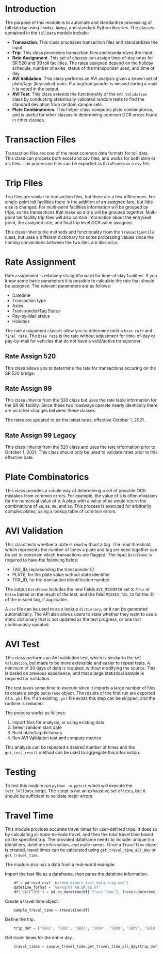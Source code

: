 # Introduction
The purpose of this module is to automate and standardize processing of toll data by using `Pandas`,
 `Numpy`, and standard Python libraries. The classes contained in the `TollData` module include:
- **Transaction**. This class processes transaction files and standardizes the input. 
- **Trip**. This class processes transaction files and standardizes the input. 
- **Rate Assignment**. This set of classes can assign time-of-day rates for SR 520 and 99 toll facilities. The rates assigned depend on the holiday schedule, number of axles, status of the transponder used, and time of day.
- **AVI Validation**. This class performs an AVI analysis given a known set of plate/tags (key:value) pairs. If a tag/transponder is missed during a read it is noted in the output.
- **AVI Test**. This class extends the functionality of the `AVI Validation` class by conducting statistically validated random tests to find the standard deviation from random sample sets. 
- **Plate Combinatorics**. This helper class computes plate combinatorics, and is useful for other classes in determining common OCR errors found in other classes. 

# Transaction Files
Transaction files are one of the most common data formats for toll data. This class can process both excel and csv files, and works for both xlsm or xls files. The processed files can be exported as `DataFrames` or a `csv` file.

# Trip Files
Trip files are similar to transaction files, but there are a few differences. For single-point toll facilities there is the addition of an assigned fare, but little else is changed. For multi-point facilities
information will be grouped by trips, so the transactions that make up a trip will be grouped together. Multi-point toll facility trip files will also contain information about the entry/exit point, the assigned rate, and final trip level OCR value assigned. 

This class inherits the methods and functionality from the `TransactionFile` class, but uses a different dictionary for some processing values since the naming conventions between the two files are dissimilar. 


# Rate Assignment
Rate assignment is relatively straightforward for time-of-day facilities. If you know some basic parameters it is possible to calculate the rate that should be assigned. The relevant parameters are as follows:
- Datetime
- Transaction type
- Axles
- Transponder/Tag Status
- Pay-by-Mail status
- Holidays 

The rate assignment classes allow you to determine both a `base rate` and `final rate`. The `base rate` is the rate without adjustment for time-of-day or pay-by-mail for vehicles that do not have a valid/active transponder. 
## Rate Assign 520
This class allows you to determine the rate for transactions occuring on the SR 520 bridge. 

## Rate Assign 99
This class inherits from the 520 class but uses the rate table information for the SR 99 facility. Since these two roadways operate nearly identically there are no other changes between these classes.

The rates are updated to be the latest rates, effective October 1, 2021.

## Rate Assign 99 Legacy
This class inherits from the 520 class and uses the rate information prior to October 1, 2021. This class should only be used to validate rates prior to this effective date. 

# Plate Combinatorics
This class provides a simple way of determining a set of possible OCR mistakes from common errors. For example, the value of `B` is often mistaken for the numerical value of `8`. A plate with a value of `88` would return the combinations of `BB`, `B8`, `8B`, and `88`. This process is executed for arbitrarily complex plates, using a lookup table of common errors. 

# AVI Validation
This class tests whether a plate is read without a tag. The read threshold, which represents the number of times a plate and tag are seen together can be set to constrain which transactions are flagged. The input `DataFrame` is required to have the following fields:
- TAG_ID, represending the transponder ID
- PLATE, for the plate value without state identifier
- TRX_ID, for the transaction identification number

The output `DataFrame` includes the new fields `AVI_MISMATCH` set to `True` or `False` based on the result of the test, and the field `MISSED_TAG_ID` for the ID of the missed tag, if applicable.

A `csv` file can be used to as a lookup `dictionary`, or it can be generated automatically. The API also allows users to state whether they want to use a static dictionary that is not updated as the test progress, or one that continuously updated. 

# AVI Test
This class performs an AVI validation test, which is similar to the `AVI Validation`, but made to be more extensible and easier to repeat tests. A minimum of 30 days of data is required, without modifying the source. This is based on previous experience, and that a large statistical sample is required for validation. 

The test takes some time to execute since it imports a large number of files to create a single `DataFrame` object. The results of the first run are exported ot a `.pkl` file. If an existing `.pkl` file exists this step can be skipped, and the runtime is reduced. 

The process works as follows: 
1. Import files for analysis, or using existing data
2. Select random start date
3. Build plate/tag dictionary
4. Run AVI Validation test and compute metrics

This analysis can be repeated a desired number of times and the `get_test_result` method can be used to aggregate this information.

# Testing 
To test this module run `python -m pytest` which will execute the `test_TollData` script. The script is not an exhaustive set of tests, but it should be sufficient to validate major errors. 

# Travel Time
This module provides accurate travel times for user-defined trips. It does so by calculating all node-to-node
travel, and then the total travel time based on the specified trip. The provided dataframe needs to include:
unique trip identifiers, datetime information, and node names. Once a `TravelTime` object is created, travel 
 times can be calculated using `get_travel_time_all_day` or `get_travel_time`. 

The module also has a data from a real-world example. 

Import the test file as a dataframe, then parse the datetime information. 
```python
    df = pd.read_csv('_hashed_export_test_data_trip.csv')
    datetime_format = '%m/%d/%Y %H.%M.%S.%f'
    df['DATETIME'] = pd.to_datetime(df['Trans Time'], format=datetime_format)
```

Create a travel time object. 
```python
    sample_travel_time = TravelTime(df)
```

Define the trip. 
```python
    trip_def = ['SB01', 'SB02', 'SB03', 'SB04', 'SB08', 'SB09', 'SB10']
```

Get travel times for the entire day.
```python
    travel_times = sample_travel_time.get_travel_time_all_day(trip_def)
```
